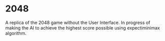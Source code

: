 2048
====
A replica of the 2048 game without the User Interface. 
In progress of making the AI to achieve the highest score possible using expectiminimax algorithm.
